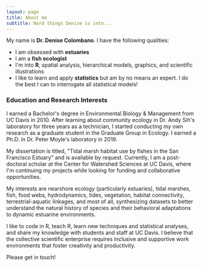 ```yaml
---
layout: page
title: About me
subtitle: Nerd things Denise is into...
---
```


My name is **Dr. Denise Colombano**. I have the following qualities:

- I am obsessed with **estuaries**
- I am a **fish ecologist**
- I'm into **R**, spatial analysis, hierarchical models, graphics, and scientific illustrations
- I like to learn and apply **statistics** but am by no means an expert. I do the best I can to interrogate all statistical models!


### Education and Research Interests

I earned a Bachelor's degree in Environmental Biology & Management from UC Davis in 2010. After learning about community ecology in Dr. Andy Sih's laboratory for three years as a technician, I started conducting my own research as a graduate student in the Graduate Group in Ecology. I earned a Ph.D. in Dr. Peter Moyle's laboratory in 2019. 

My dissertation is titled, "Tidal marsh habitat use by fishes in the San Francisco Estuary" and is available by request. Currently, I am a post-doctoral scholar at the Center for Watershed Sciences at UC Davis, where I'm continuing my projects while looking for funding and collaborative opportunities.

My interests are nearshore ecology (particularly estuaries), tidal marshes, fish, food webs, hydrodynamics, tides, vegetation, habitat connectivity, terrestrial-aquatic linkages, and most of all, synthesizing datasets to better understand the natural history of species and their behavioral adaptations to dynamic estuarine environments.

I like to code in R, teach R, learn new techniques and statistical analyses, and share my knowledge with students and staff at UC Davis. I believe that the collective scientific enterprise requires inclusive and supportive work environments that foster creativity and productivity.

Please get in touch!
